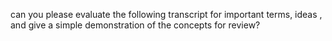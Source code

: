 can you please evaluate the following transcript for important terms, ideas , and give a simple demonstration of the concepts for review?
